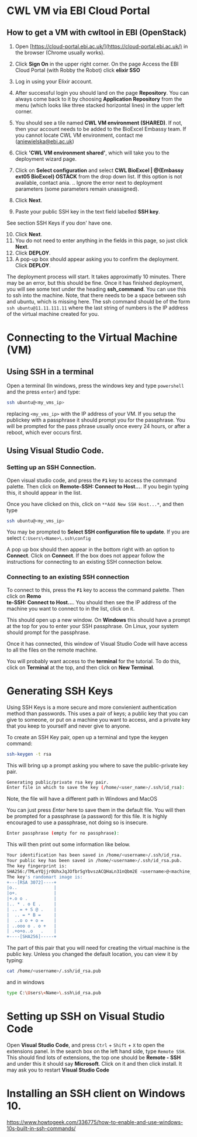 # CWL VM via EBI Cloud Portal
## How to get a VM with cwltool in EBI (OpenStack)

1. Open [https://cloud-portal.ebi.ac.uk/](https://cloud-portal.ebi.ac.uk/) in the browser (Chrome usually works).
2. Click **Sign On** in the upper right corner. On the page Access the EBI Cloud Portal (with Robby the Robot) click **elixir SSO**
3. Log in using your Elixir account.
4. After successful login you should land on the page **Repository**. You can always come back to it by choosing **Application Repository** from the menu (which looks like three stacked horizontal lines) in the upper left corner.
5. You should see a tile named **CWL VM environment (SHARED)**. If not, then your account needs to be added to the BioExcel Embassy team. If you cannot locate CWL VM environment, contact me (aniewielska@ebi.ac.uk)
6. Click **'CWL VM environment shared'**, which will take you to the deployment wizard page.

7. Click on **Select configuration** and select **CWL BioExcel | @(Embassy ext05 BioExcel) OSTACK** from the drop down list.  If this option is not available, contact ania.
.. Ignore the error next to deployment parameters (some parameters remain unassigned).
8. Click **Next**.
9. Paste your public SSH key in the text field labelled **SSH key**.

See section SSH Keys if you don' have one.

10. Click **Next**.
11. You do not need to enter anything in the fields in this page, so just click **Next**.
12. Click **DEPLOY**.
13. A pop-up box should appear asking you to confirm the deployment.  Click **DEPLOY**.

The deployment process will start. It takes approximatly 10 minutes. There may be an error, but this should be fine. Once it has finished deployment, you will see some text under the heading **ssh_command**.  You can use this to ssh into the machine. Note, that there needs to be a space between ssh and ubuntu, which is missing here.  The ssh command should be of the form ``ssh ubuntu@11.11.111.11`` where the last string of numbers is the IP address of the virtual machine created for you.

# Connecting to the Virtual Machine (VM)

## Using SSH in a terminal

Open a terminal (In windows, press the windows key and type `powershell` and the press `enter`) and type:

```bash
ssh ubuntu@<my_vms_ip>
```

replacing `<my_vms_ip>` with the IP address of your VM.  If you setup the publickey with a passphrase it should prompt you for the passphrase.  You will be prompted for the pass phrase usually once every 24 hours, or after a reboot, which ever occurs first.

## Using Visual Studio Code.

### Setting up an SSH Connection.
Open visual studio code, and press the **`F1`** key to access the command palette.  Then click on **Remote-SSH: Connect to Host...**.  If you begin typing this, it should appear in the list.

Once you have clicked on this, click on `**Add New SSH Host...*`, and then type

```bash
ssh ubuntu@<my_vms_ip>
```

You may be prompted to **Select SSH configuration file to update**.  If you are select ``C:Users\<Name>\.ssh\config``

A pop up box should then appear in the bottom right with an option to **Connect**.  Click on **Connect**.  If the box does not appear follow the instructions for connecting to an existing SSH connection below.

### Connecting to an existing SSH connection

To connect to this, press the **`F1`** key to access the command palette.  Then click on **Remo\
te-SSH: Connect to Host...**.  You should then see the IP address of the machine you want to connect to in the list, click on it.

This should open up a new window.  On **Windows** this should have a prompt at the top for you to enter your SSH passphrase. On Linux, your system should prompt for the passphrase.

Once it has connected, this window of Visual Studio Code will have access to all the files on the remote machine.

You will probably want access to the **terminal** for the tutorial.  To do this, click on **Terminal** at the top, and then click on **New Terminal**.


# Generating SSH Keys

Using SSH Keys is a more secure and more convienient authentication method than passwords.  This uses a pair of keys; a public key that you can give to someone, or put on a machine you want to access, and a private key that you keep to yourself and never give to anyone.

To create an SSH Key pair, open up a terminal and type the keygen command:

```bash
ssh-keygen -t rsa
```

This will bring up a prompt asking you where to save the public-private key pair.

```bash
Generating public/private rsa key pair.
Enter file in which to save the key (/home/<user_name>/.ssh/id_rsa): 
```
Note, the file will have a different path in Windows and MacOS

You can just press _Enter_ here to save them in the default file.  You will then be prompted for a passphrase (a password) for this file.  It is highly encouraged to use a passphrase, not doing so is insecure.

```bash
Enter passphrase (empty for no passphrase): 
```

This will then print out some information like below.

```bash
Your identification has been saved in /home/<username>/.ssh/id_rsa.
Your public key has been saved in /home/<username>/.ssh/id_rsa.pub.
The key fingerprint is:
SHA256:/TMLeYQjjr0UhxJqJOfbr5gYbvszACQHaLn31nQbm2E <username>@<machine_name>
The key's randomart image is:
+---[RSA 3072]----+
|o..              |
|o+.              |
|+.o o .          |
|.. * . o E .     |
| .. = + S @ .    |
|  .. = * B =     |
|  ..o o + o =    |
| ..ooo o . o +   |
| .+o+o..o   .    |
+----[SHA256]-----+
```

The part of this pair that you will need for creating the virtual machine is the public key. Unless you changed the default location, you can view it by typing:

```bash
cat /home/<username>/.ssh/id_rsa.pub
```

and in windows

```bash
type C:\Users\<Name>\.ssh\id_rsa.pub
```

# Setting up SSH on Visual Studio Code

Open **Visual Studio Code**, and press `Ctrl` + `Shift` + `X` to open the extensions panel.  In the search box on the left hand side, type `Remote SSH`.  This should find lots of extensions, the top one should be **Remote - SSH** and under this it should say **Microsoft**.  Click on it and then click install. It may ask you to restart **Visual Studio Code**


# Installing an SSH client on Windows 10.

https://www.howtogeek.com/336775/how-to-enable-and-use-windows-10s-built-in-ssh-commands/